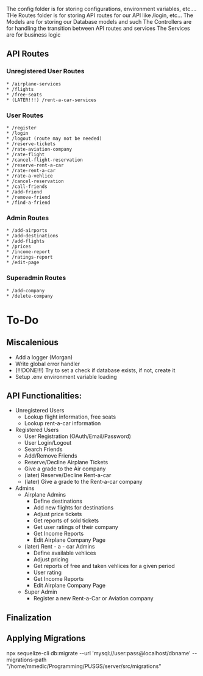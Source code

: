 The config folder is for storing configurations, environment variables, etc....
THe Routes folder is for storing API routes for our API like /login, etc...
The Models are for storing our Database models and such
The Controllers are for handling the transition between API routes and services
The Services are for business logic

## API Routes

### Unregistered User Routes

    * /airplane-services
    * /flights
    * /free-seats
    * (LATER!!!) /rent-a-car-services

### User Routes

    * /register
    * /login
    * /logout (route may not be needed)
    * /reserve-tickets
    * /rate-aviation-company
    * /rate-flight
    * /cancel-flight-reservation
    * /reserve-rent-a-car
    * /rate-rent-a-car
    * /rate-a-vehlice
    * /cancel-reservation
    * /call-friends
    * /add-friend
    * /remove-friend
    * /find-a-friend

### Admin Routes

    * /add-airports
    * /add-destinations
    * /add-flights
    * /prices
    * /income-report
    * /ratings-report
    * /edit-page

### Superadmin Routes

    * /add-company
    * /delete-company

# To-Do

## Miscalenious

-   Add a logger (Morgan)
-   Write global error handler
-   (!!!DONE!!!) Try to set a check if database exists, if not, create it
-   Setup .env environment variable loading

## API Functionalities:

-   Unregistered Users
    -   Lookup flight information, free seats
    -   Lookup rent-a-car information
-   Registered Users
    -   User Registration (OAuth/Email/Password)
    -   User Login/Logout
    -   Search Friends
    -   Add/Remove Friends
    -   Reserve/Decline Airplane Tickets
    -   Give a grade to the Air company
    -   (later) Reserve/Decline Rent-a-car
    -   (later) Give a grade to the Rent-a-car company
-   Admins
    -   Airplane Admins
        -   Define destinations
        -   Add new flights for destinations
        -   Adjust price tickets
        -   Get reports of sold tickets
        -   Get user ratings of their company
        -   Get Income Reports
        -   Edit Airplane Company Page
    -   (later) Rent - a - car Admins
        -   Define available vehlices
        -   Adjust pricing
        -   Get reports of free and taken vehlices for a given period
        -   User rating
        -   Get Income Reports
        -   Edit Airplane Company Page
    -   Super Admin
        -   Register a new Rent-a-Car or Aviation company

## Finalization

## Applying Migrations

npx sequelize-cli db:migrate --url 'mysql://user:pass@localhost/dbname' --migrations-path "/home/mmedic/Programming/PUSGS/server/src/migrations"
